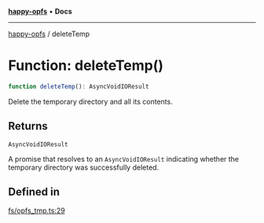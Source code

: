 [**happy-opfs**](../README.md) • **Docs**

***

[happy-opfs](../README.md) / deleteTemp

# Function: deleteTemp()

```ts
function deleteTemp(): AsyncVoidIOResult
```

Delete the temporary directory and all its contents.

## Returns

`AsyncVoidIOResult`

A promise that resolves to an `AsyncVoidIOResult` indicating whether the temporary directory was successfully deleted.

## Defined in

[fs/opfs\_tmp.ts:29](https://github.com/JiangJie/happy-opfs/blob/a4847fb43bf2d37df760679e172324cb91fbf2ca/src/fs/opfs_tmp.ts#L29)
